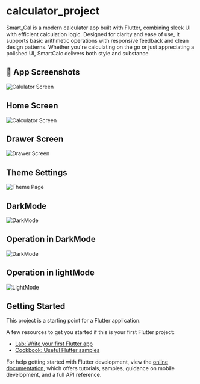# calculator_project

Smart_Cal is a modern calculator app built with Flutter, combining sleek UI with efficient calculation logic. Designed for clarity and ease of use, it supports basic arithmetic operations with responsive feedback and clean design patterns. Whether you're calculating on the go or just appreciating a polished UI, SmartCalc delivers both style and substance.

## 📸 App Screenshots

![Calulator Screen]([assets/app_images/calc_2.png](https://github.com/Tee-Kay404/Smart_Calculator/tree/4f3cd43e50605ea7526d7640575a7d415cf1688f/Calculator))

## Home Screen
![Calculator Screen](https://github.com/Tee-Kay404/Smart_Calculator/blob/b112fa30526a329a73d49f11e6dbfdafc83e8cf5/Calculator/calc_1.PNG)

## Drawer Screen
![Drawer Screen](assets/app_images/calc_2.png)

## Theme Settings
![Theme Page](assets/app_images/calc_3.png)

## DarkMode
![DarkMode](assets/app_images/calc_4.png)

## Operation in DarkMode
![DarkMode](assets/app_images/calc_5.png)

## Operation in lightMode
![LightMode](assets/app_images/calc_6.png)


## Getting Started

This project is a starting point for a Flutter application.

A few resources to get you started if this is your first Flutter project:

- [Lab: Write your first Flutter app](https://docs.flutter.dev/get-started/codelab)
- [Cookbook: Useful Flutter samples](https://docs.flutter.dev/cookbook)

For help getting started with Flutter development, view the
[online documentation](https://docs.flutter.dev/), which offers tutorials,
samples, guidance on mobile development, and a full API reference.
